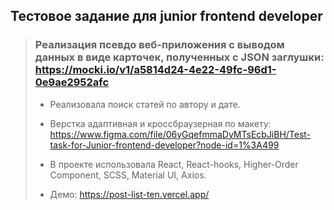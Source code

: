 ## Тестовое задание для junior frontend developer

> ### Реализация псевдо веб-приложения с выводом данных в виде карточек, полученных c JSON заглушки: https://mocki.io/v1/a5814d24-4e22-49fc-96d1-0e9ae2952afc 
>
> - Реализовала поиск статей по автору и дате.
>
> - Верстка адаптивная и кроссбраузерная по макету:
https://www.figma.com/file/06yGqefmmaDyMTsEcbJiBH/Test-task-for-Junior-frontend-developer?node-id=1%3A499
>
> - В проекте использовала React, React-hooks, Higher-Order Component, SCSS, Material UI, Axios.
>
> - Демо: https://post-list-ten.vercel.app/
